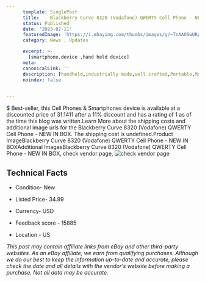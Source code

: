```yaml
---
      template: SinglePost
      title: -- Blackberry Curve 8320 (Vodafone) QWERTY Cell Phone - NEW IN BOX
      status: Published
      date: '2023-02-11'
      featuredImage: 'https://i.ebayimg.com/thumbs/images/g/~TsAAOSwURpj2C~O/s-l225.jpg'
      category: News , Updates

      excerpt: >-
        [smartphone,device ,hand held device]
      meta:
      canonicalLink: ''
      description: [handheld,industrially made,well crafted,Portable,Mobile,Compact,Convenient,Lightweight,Maneuverable,Man-portable,Miniature,Carriable,Hand-held,Light,Holdable,Transportable,Mobile device,Pocket-sized,On-the-go,Wireless,Cordless,Compact size,Convenient size, smartphone,device ,hand held device]
      noindex: false

        
---
```

$
    Best-seller, this Cell Phones & Smartphones device is available at a discounted price of 31.1411 after a 11% discount and has a rating of 1 as of the time this blog was written.Learn More about the shipping costs and additional image urls for the Blackberry Curve 8320 (Vodafone) QWERTY Cell Phone - NEW IN BOX. The shipping cost is undefined.Product ImageBlackberry Curve 8320 (Vodafone) QWERTY Cell Phone - NEW IN BOXAdditional ImagesBlackberry Curve 8320 (Vodafone) QWERTY Cell Phone - NEW IN BOX, check vendor page, ![check vendor page](https://origin-galleryplus.ebayimg.com/ws/web/134430924627_2_0_1/225x225.jpg,https://origin-galleryplus.ebayimg.com/ws/web/134430924627_3_0_1/225x225.jpg,https://origin-galleryplus.ebayimg.com/ws/web/134430924627_4_0_1/225x225.jpg,https://origin-galleryplus.ebayimg.com/ws/web/134430924627_5_0_1/225x225.jpg,https://origin-galleryplus.ebayimg.com/ws/web/134430924627_6_0_1/225x225.jpg)
    
    

 ## Technical Facts 



     
      

 - Condition- New 


      

 - Listed Price- 34.99 


      

 - Currency- USD 


      

 - Feedback score - 15885 


      

 - Location - US 


      
      

 *_This post may contain affiliate links from eBay and other third-party websites. As an eBay affiliate, we earn from qualifying purchases. Although we do our best to keep the information up-to-date and accurate, please check the date and all details with the vendor's website before making a purchase. Not all data may be accurate._*



    
    
    
    
    